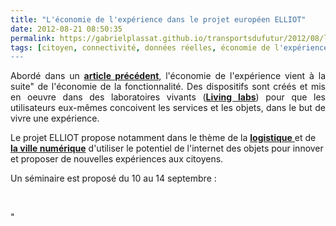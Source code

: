 ```yaml
---
title: "L'économie de l'expérience dans le projet européen ELLIOT"
date: 2012-08-21 08:50:35
permalink: https://gabrielplassat.github.io/transportsdufutur/2012/08/leconomie-de-lexperience-dans-le-projet-europeen-elliot-2.html
tags: [citoyen, connectivité, données réelles, économie de l'expérience, innovation, intelligence collective, internet des objets, living lab, logistique, UX]
---
```


<p style="text-align: justify">Abordé dans un <a href="https://gabrielplassat.github.io/transportsdufutur/2012/08/apres-lobjet-le-service-puis-lexperience-viendra-ensuite-la-transformation-de-soi-le-citoyen-sera-au.html" target="_blank"><strong>article précédent</strong></a>, l'économie de l'expérience vient à la suite" de l'économie de la fonctionnalité. Des dispositifs sont créés et mis en oeuvre dans des laboratoires vivants (<a href="https://gabrielplassat.github.io/transportsdufutur/2010/04/du-serious-game-a-la-ville-laboratoire-puis-a-la-ville-living-lab.html"" target=""_blank""><strong>Living labs</strong></a>) pour que les utilisateurs eux-mêmes concoivent les services et les objets, dans le but de vivre une expérience.</p> <p style=""text-align: justify"">Le projet ELLIOT propose notamment dans le thème de la <a href=""http://www.elliot-project.eu/node/13"" target=""_blank""><strong>logistique</strong> </a>et de <a href=""http://www.elliot-project.eu/node/14"" target=""_blank""><strong>la ville numérique</strong></a> d'utiliser le potentiel de l'internet des objets pour innover et proposer de nouvelles expériences aux citoyens. </p>  <!--more-->  Un séminaire est proposé du 10 au 14 septembre : <p> </p> <p></p>"

